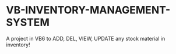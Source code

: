 # VB-INVENTORY-MANAGEMENT-SYSTEM
A project in VB6 to ADD, DEL, VIEW, UPDATE any stock material in inventory!
